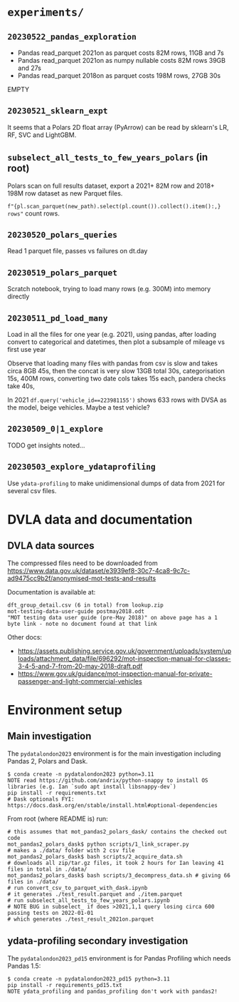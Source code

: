 
# `experiments/`

## `20230522_pandas_exploration`

* Pandas read_parquet 2021on as parquet costs 82M rows, 11GB and 7s 
* Pandas read_parquet 2021on as numpy nullable costs 82M rows 39GB and 27s 
* Pandas read_parquet 2018on as parquet costs 198M rows, 27GB 30s

EMPTY

## `20230521_sklearn_expt`

It seems that a Polars 2D float array (PyArrow) can be read by sklearn's LR, RF, SVC and LightGBM.

## `subselect_all_tests_to_few_years_polars` (in root)

Polars scan on full results dataset, export a 2021+ 82M row and 2018+ 198M row dataset as new Parquet files.

`f"{pl.scan_parquet(new_path).select(pl.count()).collect().item():,} rows"` count rows.

## `20230520_polars_queries`

Read 1 parquet file, passes vs failures on dt.day

## `20230519_polars_parquet`

Scratch notebook, trying to load many rows (e.g. 300M) into memory directly

## `20230511_pd_load_many`

Load in all the files for one year (e.g. 2021), using pandas, after loading convert to categorical and datetimes, then plot a subsample of mileage vs first use year

Observe that loading many files with pandas from csv is slow and takes circa 8GB 45s, then the concat is very slow 13GB total 30s, categorisation 15s, 400M rows, converting two date cols takes 15s each, pandera checks take 40s, 

In 2021 `df.query('vehicle_id==223981155')` shows 633 rows with DVSA as the model, beige vehicles. Maybe a test vehicle?
 
## `20230509_0|1_explore`

TODO get insights noted...

## `20230503_explore_ydataprofiling`

Use `ydata-profiling` to make unidimensional dumps of data from 2021 for several csv files. 

# DVLA data and documentation

## DVLA data sources

The compressed files need to be downloaded from https://www.data.gov.uk/dataset/e3939ef8-30c7-4ca8-9c7c-ad9475cc9b2f/anonymised-mot-tests-and-results

Documentation is available at:

```
dft_group_detail.csv (6 in total) from lookup.zip
mot-testing-data-user-guide postmay2018.odt
"MOT testing data user guide (pre-May 2018)" on above page has a 1 byte link - note no document found at that link
```

Other docs:

* https://assets.publishing.service.gov.uk/government/uploads/system/uploads/attachment_data/file/696292/mot-inspection-manual-for-classes-3-4-5-and-7-from-20-may-2018-draft.pdf
* https://www.gov.uk/guidance/mot-inspection-manual-for-private-passenger-and-light-commercial-vehicles



# Environment setup

## Main investigation

The `pydatalondon2023` environment is for the main investigation including Pandas 2, Polars and Dask.

```
$ conda create -n pydatalondon2023 python=3.11
NOTE read https://github.com/andrix/python-snappy to install OS libraries (e.g. Ian `sudo apt install libsnappy-dev`)
pip install -r requirements.txt
# Dask optionals FYI: https://docs.dask.org/en/stable/install.html#optional-dependencies
```

From root (where README is) run:

```
# this assumes that mot_pandas2_polars_dask/ contains the checked out code
mot_pandas2_polars_dask$ python scripts/1_link_scraper.py 
# makes a ./data/ folder with 2 csv file
mot_pandas2_polars_dask$ bash scripts/2_acquire_data.sh 
# downloads all zip/tar.gz files, it took 2 hours for Ian leaving 41 files in total in ./data/
mot_pandas2_polars_dask$ bash scripts/3_decompress_data.sh # giving 66 files in ./data/
# run convert_csv_to_parquet_with_dask.ipynb
# it generates ./test_result.parquet and ./item.parquet
# run subselect_all_tests_to_few_years_polars.ipynb
# NOTE BUG in subselect_ if does >2021,1,1 query losing circa 600 passing tests on 2022-01-01
# which generates ./test_result_2021on.parquet

```

## ydata-profiling secondary investigation

The `pydatalondon2023_pd15` environment is for Pandas Profiling which needs Pandas 1.5:

```
$ conda create -n pydatalondon2023_pd15 python=3.11
pip install -r requirements_pd15.txt
NOTE ydata_profiling and pandas_profiling don't work with pandas2!
```
